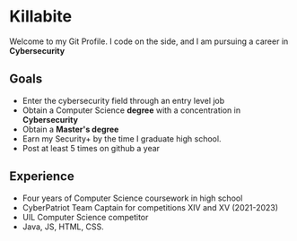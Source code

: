 # Killabite
Welcome to my Git Profile. I code on the side, and I am pursuing a career in **Cybersecurity**
## Goals
- Enter the cybersecurity field through an entry level job
- Obtain a Computer Science **degree** with a concentration in **Cybersecurity**
- Obtain a **Master's degree**
- Earn my Security+ by the time I graduate high school. 
- Post at least 5 times on github a year
## Experience
- Four years of Computer Science coursework in high school
- CyberPatriot Team Captain for competitions XIV and XV (2021-2023)
- UIL Computer Science competitor
- Java, JS, HTML, CSS. 


